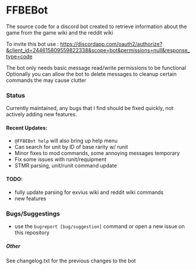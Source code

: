 # FFBEBot

The source code for a discord bot created to retrieve information about the game from the game wiki and the reddit wiki


To invite this bot use : https://discordapp.com/oauth2/authorize?&client_id=244615809559822338&scope=bot&permissions=null&response_type=code

The bot only needs basic message read/write permissions to be functional
Optionally you can allow the bot to delete messages to cleanup certain commands the may cause clutter

### Status

Currently maintained, any bugs that I find should be fixed quickly, not actively adding new features.

#### Recent Updates:

- `@FFBEBot help` will also bring up help menu
- Can search for unit by ID of base rarity w/ runit
- Minor fixes to mod commands, some annoying messages temporary
- Fix some issues with runit/requipment
- STMR parsing, unit/runit command update

#### TODO:

- fully update parsing for exvius wiki and reddit wiki commands
- new features

### Bugs/Suggestings

- use the `bugreport [bug/suggestion]` command or open a new issue on this repository

##### Other

See changelog.txt for the previous changes to the bot
